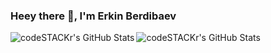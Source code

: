 ### Heey there 👋, I'm Erkin Berdibaev
<img align="left" alt="codeSTACKr's GitHub Stats" src="https://github-readme-stats.vercel.app/api/top-langs/?username=erkinchik&langs_count=8&layout=compact" />
<img align="left" alt="codeSTACKr's GitHub Stats" src="https://github-readme-stats.vercel.app/api?username=erkinchik&show_icons=true" />

[telegram]: https://t.me/erkinchik20
[linkedin]: https://www.linkedin.com/in/erkin-berdibaev-941197217
[instagram]: https://www.instagram.com/imsickofitalll/
